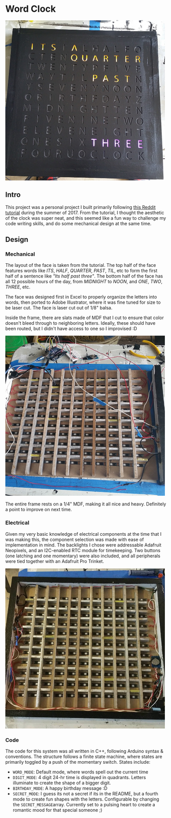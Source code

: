 # Word Clock

<img src="media/full_clock.jpg"
     alt="Markdown Monster icon"
     style="float: center; margin-right: 10px;"
     width="500" height="500" />

## Intro

This project was a personal project I built primarily following [this Reddit tutorial](https://www.reddit.com/r/DIY/comments/4rb7uz/i_made_a_word_clock_out_of_wood_from_an_acoustic/) during the summer of 2017. From the tutorial, I thought the aesthetic of the clock was super neat, and this seemed like a fun way to challenge my code writing skills, and do some mechanical design at the same time.

## Design

### Mechanical
The layout of the face is taken from the tutorial. The top half of the face features words like _ITS_, _HALF_, _QUARTER_, _PAST_, _TIL_, etc to form the first half of a sentence like _"Its half past three"_. The bottom half of the face has all 12 possible hours of the day, from _MIDNIGHT_ to _NOON_, and _ONE_, _TWO_, _THREE_, etc.

The face was designed first in Excel to properly organize the letters into words, then ported to Adobe Illustrator, where it was fine tuned for size to be laser cut. The face is laser cut out of 1/8" balsa.

Inside the frame, there are slats made of MDF that I cut to ensure that color doesn't bleed through to neighboring letters. Ideally, these should have been routed, but I didn't have access to one so I improvised :D

<img src="media/intestines.jpg"
     alt="Markdown Monster icon"
     style="float: center; margin-right: 10px;"
     width="500" height="500" />

The entire frame rests on a 1/4" MDF, making it all nice and heavy. Definitely a point to improve on next time.

### Electrical

Given my very basic knowledge of electrical components at the time that I was making this, the component selection was made with ease of implementation in mind. The backlights I chose were addressable Adafruit Neopixels, and an I2C-enabled RTC module for timekeeping. Two buttons (one latching and one momentary) were also included, and all peripherals were tied together with an Adafruit Pro Trinket.

<img src="media/cabling.jpg"
     alt="Markdown Monster icon"
     style="float: center; margin-right: 10px;"
     width="500" height="500" />

### Code

The code for this system was all written in C++, following Arduino syntax & conventions. The structure follows a finite state machine, where states are primarily toggled by a push of the momentary switch. States include:
 - `WORD_MODE`:   Default mode, where words spell out the current time
 - `DIGIT_MODE`:  4 digit 24-hr time is displayed in quadrants. Letters illuminate to create the shape of a bigger digit.
 - `BIRTHDAY_MODE`: A happy birthday message :D
 - `SECRET_MODE`: I guess its not a secret if its in the README, but a fourth mode to create fun shapes with the letters. Configurable by changing the `SECRET_MESSAGE`array. Currently set to a pulsing heart to create a romantic mood for that special someone ;)
